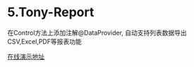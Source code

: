 # 5.Tony-Report

在Control方法上添加注解@DataProvider, 自动支持列表数据导出CSV,Excel,PDF等报表功能

[在线演示地址](http://report.dengzhi.vip/)
